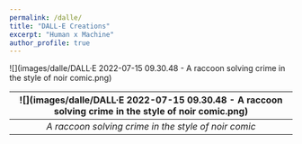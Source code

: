 ```yaml
---
permalink: /dalle/
title: "DALL-E Creations"
excerpt: "Human x Machine"
author_profile: true
---
```


![](images/dalle/DALL·E 2022-07-15 09.30.48 - A raccoon solving crime in the style of noir comic.png)

| ![](images/dalle/DALL·E 2022-07-15 09.30.48 - A raccoon solving crime in the style of noir comic.png) |
|:--:|
| <i>A raccoon solving crime in the style of noir comic</i>|
